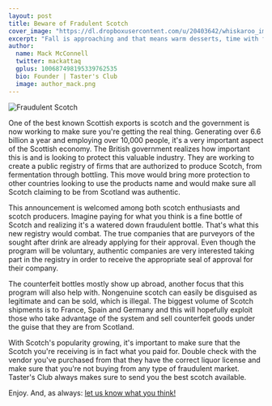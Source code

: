 ```yaml
---
layout: post
title: Beware of Fradulent Scotch
cover_image: "https://dl.dropboxusercontent.com/u/20403642/whiskaroo_images/whiskaroo_header_images/11.jpg"
excerpt: "Fall is approaching and that means warm desserts, time with family and friends and rich flavors! Cooking with Bourbon adds a unique twist to any dish that you’re making and we wanted to share an amazing Peach Bourbon Pie with.."
author:
  name: Mack McConnell
  twitter: mackattaq
  gplus: 100687498195339762535 
  bio: Founder | Taster's Club
  image: author_mack.png
---
```

![Fraudulent Scotch](https://dl.dropboxusercontent.com/u/20403642/whiskaroo_images/whiskey-pour.jpg)

One of the best known Scottish exports is scotch and the government is now working to make sure you're getting the real thing. Generating over 6.6 billion a year and employing over 10,000 people, it's a very important aspect of the Scottish economy. The British government realizes how important this is and is looking to protect this valuable industry. They are working to create a public registry of firms that are authorized to produce Scotch, from fermentation through bottling. This move would bring more protection to other countries looking to use the products name and would make sure all Scotch claiming to be from Scotland was authentic. 

This announcement is welcomed among both scotch enthusiasts and scotch producers. Imagine paying for what you think is a fine bottle of Scotch and realizing it's a watered down fraudulent bottle. That's what this new registry would combat. The true companies that are purveyors of the sought after drink are already applying for their approval. Even though the program will be voluntary, authentic companies are very interested taking part in the registry in order to receive the appropriate seal of approval for their company.

The counterfeit bottles mostly show up abroad, another focus that this program will also help with. Nongenuine scotch can easily be disguised as legitimate and can be sold, which is illegal. The biggest volume of Scotch shipments is to France, Spain and Germany and this will hopefully exploit those who take advantage of the system and sell counterfeit goods under the guise that they are from Scotland. 

With Scotch's popularity growing, it's important to make sure that the Scotch you're receiving is in fact what you paid for. Double check with the vendor you've purchased from that they have the correct liquor license and make sure that you're not buying from any type of fraudulent market. Taster's Club always makes sure to send you the best scotch available.

Enjoy. And, as always: <a href="mailto:info@tastersclub.com?subject=Feedback!">let us know what you think!</a>